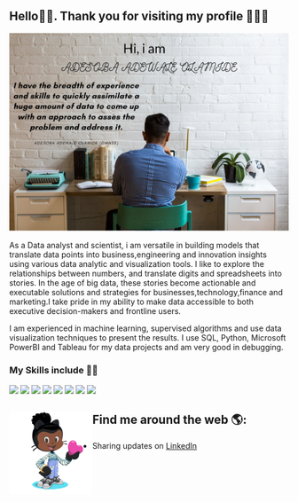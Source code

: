 ## Hello👋🏾. Thank you for visiting my profile 👩🏾‍💻

![](https://github.com/OLAMIDE100/OLAMIDE100/blob/main/I%20have%20the%20breadth%20of%20experience%20and%20skills%20to%20quickly%20assimilate%20a%20huge%20amount%20of%20data%20to%20come%20up%20with%20an%20approach%20to%20asses%20the%20problem%20and%20address%20it..png)


As a Data analyst and scientist, i am versatile in building models that translate data points into business,engineering and innovation insights using various data analytic and visualization tools. I like to explore the relationships between numbers, and translate digits and spreadsheets into stories. In the age of big data, these stories become actionable and executable solutions and strategies for businesses,technology,finance and marketing.I take pride in my ability to make data accessible to both executive decision-makers and frontline users.

I am experienced in machine learning, supervised algorithms and use data visualization techniques to present the results. I use SQL, Python, Microsoft PowerBI and Tableau for my data projects and am very good in debugging.

<h3>My Skills include 👨‍💻</h3>
<div>
    <img src="https://img.shields.io/badge/python-%2314354C.svg?style=for-the-badge&logo=python&logoColor=white">
    <img src="https://img.shields.io/badge/postgres-%23316192.svg?style=for-the-badge&logo=postgresql&logoColor=white">
    <img src="https://img.shields.io/badge/scikit--learn-%23F7931E.svg?style=for-the-badge&logo=scikit-learn&logoColor=white">
    <img src="https://img.shields.io/badge/pandas-%23150458.svg?style=for-the-badge&logo=pandas&logoColor=white">
    <img src="https://img.shields.io/badge/numpy-%23013243.svg?style=for-the-badge&logo=numpy&logoColor=white">
    <img src="https://img.shields.io/badge/TensorFlow-%23FF6F00.svg?style=for-the-badge&logo=TensorFlow&logoColor=white">
    <img src="https://img.shields.io/badge/PyTorch-%23EE4C2C.svg?style=for-the-badge&logo=PyTorch&logoColor=white">
    <img src="https://img.shields.io/badge/git-%23F05033.svg?style=for-the-badge&logo=git&logoColor=white">
</div>

## Find me around the web 🌎: <a href="https://github.com/sponsors/M0nica"><img align="left" width="150" height="150" src="https://github.com/fortune-uwha/fortune-uwha/blob/main/Gif/Fortune-octocat-rotating.gif?raw=true"></a> 
- Sharing updates on [LinkedIn](https://www.linkedin.com/in/adesoba-olamide-gmnse-787193169/)


